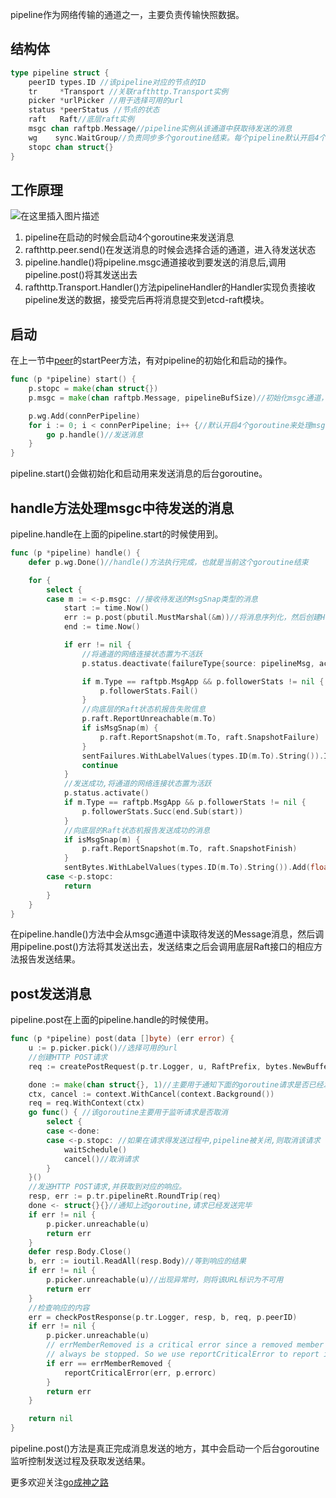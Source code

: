 ﻿pipeline作为网络传输的通道之一，主要负责传输快照数据。

## 结构体
```go
type pipeline struct {
	peerID types.ID //该pipeline对应的节点的ID
	tr     *Transport //关联rafthttp.Transport实例
	picker *urlPicker //用于选择可用的url
	status *peerStatus //节点的状态
	raft   Raft//底层raft实例
	msgc chan raftpb.Message//pipeline实例从该通道中获取待发送的消息
	wg    sync.WaitGroup//负责同步多个goroutine结束。每个pipeline默认开启4个goroutine来处理msgc中的消息，必须先关闭这些goroutine，才能真正关闭该pipeline
	stopc chan struct{}
}
```

## 工作原理
![在这里插入图片描述](https://img-blog.csdnimg.cn/20201104082032837.png?x-oss-process=image/watermark,type_ZmFuZ3poZW5naGVpdGk,shadow_10,text_aHR0cHM6Ly9ibG9nLmNzZG4ubmV0L20wXzM3NzMxMDU2,size_16,color_FFFFFF,t_70#pic_center)
 1. pipeline在启动的时候会启动4个goroutine来发送消息
 2. rafthttp.peer.send()在发送消息的时候会选择合适的通道，进入待发送状态
 3. pipeline.handle()将pipeline.msgc通道接收到要发送的消息后,调用pipeline.post()将其发送出去
 4. rafthttp.Transport.Handler()方法pipelineHandler的Handler实现负责接收pipeline发送的数据，接受完后再将消息提交到etcd-raft模块。

## 启动
在上一节中[peer](https://github.com/etcd-io/etcd/blob/master/server/etcdserver/api/rafthttp/peer.go)的startPeer方法，有对pipeline的初始化和启动的操作。
```go
func (p *pipeline) start() {
	p.stopc = make(chan struct{})
	p.msgc = make(chan raftpb.Message, pipelineBufSize)//初始化msgc通道，默认缓冲是64个

	p.wg.Add(connPerPipeline)
	for i := 0; i < connPerPipeline; i++ {//默认开启4个goroutine来处理msgc中待发送的消息
		go p.handle()//发送消息
	}
}
```
pipeline.start()会做初始化和启动用来发送消息的后台goroutine。

## handle方法处理msgc中待发送的消息
pipeline.handle在上面的pipeline.start的时候使用到。
```go
func (p *pipeline) handle() {
	defer p.wg.Done()//handle()方法执行完成，也就是当前这个goroutine结束

	for {
		select {
		case m := <-p.msgc: //接收待发送的MsgSnap类型的消息
			start := time.Now()
			err := p.post(pbutil.MustMarshal(&m))//将消息序列化，然后创建HTTP请求并发送出去
			end := time.Now()

			if err != nil {
				//将通道的网络连接状态置为不活跃
				p.status.deactivate(failureType{source: pipelineMsg, action: "write"}, err.Error())

				if m.Type == raftpb.MsgApp && p.followerStats != nil {
					p.followerStats.Fail()
				}
				//向底层的Raft状态机报告失败信息
				p.raft.ReportUnreachable(m.To)	
				if isMsgSnap(m) {
					p.raft.ReportSnapshot(m.To, raft.SnapshotFailure)
				}
				sentFailures.WithLabelValues(types.ID(m.To).String()).Inc()
				continue
			}
			//发送成功,将通道的网络连接状态置为活跃
			p.status.activate()
			if m.Type == raftpb.MsgApp && p.followerStats != nil {
				p.followerStats.Succ(end.Sub(start))
			}
			//向底层的Raft状态机报告发送成功的消息
			if isMsgSnap(m) {
				p.raft.ReportSnapshot(m.To, raft.SnapshotFinish)
			}
			sentBytes.WithLabelValues(types.ID(m.To).String()).Add(float64(m.Size()))
		case <-p.stopc:
			return
		}
	}
}
```
在pipeline.handle()方法中会从msgc通道中读取待发送的Message消息，然后调用pipeline.post()方法将其发送出去，发送结束之后会调用底层Raft接口的相应方法报告发送结果。

## post发送消息
pipeline.post在上面的pipeline.handle的时候使用。
```go
func (p *pipeline) post(data []byte) (err error) {
	u := p.picker.pick()//选择可用的url
	//创建HTTP POST请求
	req := createPostRequest(p.tr.Logger, u, RaftPrefix, bytes.NewBuffer(data), "application/protobuf", p.tr.URLs, p.tr.ID, p.tr.ClusterID)

	done := make(chan struct{}, 1)//主要用于通知下面的goroutine请求是否已经发送完成
	ctx, cancel := context.WithCancel(context.Background())
	req = req.WithContext(ctx)
	go func() { //该goroutine主要用于监听请求是否取消
		select {
		case <-done:
		case <-p.stopc: //如果在请求得发送过程中,pipeline被关闭,则取消该请求
			waitSchedule()
			cancel()//取消请求
		}
	}()
	//发送HTTP POST请求,并获取到对应的响应。
	resp, err := p.tr.pipelineRt.RoundTrip(req)
	done <- struct{}{}//通知上述goroutine,请求已经发送完毕
	if err != nil {
		p.picker.unreachable(u)
		return err
	}
	defer resp.Body.Close()
	b, err := ioutil.ReadAll(resp.Body)//等到响应的结果
	if err != nil {
		p.picker.unreachable(u)//出现异常时，则将该URL标识为不可用
		return err
	}
	//检查响应的内容
	err = checkPostResponse(p.tr.Logger, resp, b, req, p.peerID)
	if err != nil {
		p.picker.unreachable(u)
		// errMemberRemoved is a critical error since a removed member should
		// always be stopped. So we use reportCriticalError to report it to errorc.
		if err == errMemberRemoved {
			reportCriticalError(err, p.errorc)
		}
		return err
	}

	return nil
}
```
pipeline.post()方法是真正完成消息发送的地方，其中会启动一个后台goroutine监听控制发送过程及获取发送结果。

更多欢迎关注[go成神之路](https://github.com/friendlyhank/toBeTopgopher)


